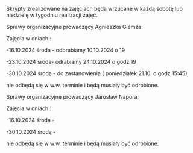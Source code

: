 Skrypty zrealizowane na zajęciach będą wrzucane w każdą sobotę lub niedzielę w tygodniu realizacji zajęć.

Sprawy organizacyjne prowadzący Agnieszka Giemza:

Zajęcia w dniach :

-16.10.2024 środa - odbrabiamy 10.10.2024 o 19

-23.10.2024 środa- odrabiamy 24.10.2024 o godz 19

-30.10.2024 środą  - do zastanowienia ( poniedziałek 21.10. o godz 15:45)

nie odbędą się w w.w. terminie i będą musiały być odrobione.

Sprawy organizacyjne prowadzący Jarosław Napora:

Zajęcia w dniach :

-16.10.2024 środa -

-30.10.2024 środą  - 

nie odbędą się w w.w. terminie i będą musiały być odrobione.

